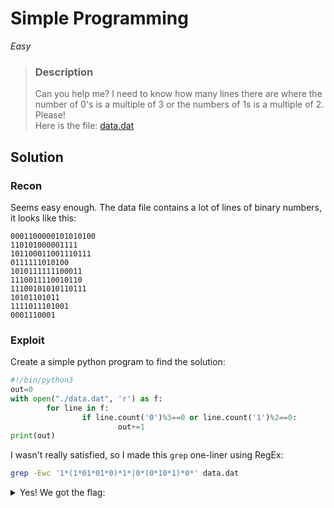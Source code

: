 
# Simple Programming

*Easy*

>### Description
>Can you help me? I need to know how many lines there are where the number of 0's is a multiple of 3 or the numbers of 1s is a multiple of 2. Please!\
>Here is the file: [data.dat](./data.dat)

## Solution

### Recon

Seems easy enough. The data file contains a lot of lines of binary numbers, it looks like this:
```
0001100000101010100
110101000001111
101100011001110111
0111111010100
1010111111100011
1110011110010110
11100101010110111
10101101011
1111011101001
0001110001
```

### Exploit

Create a simple python program to find the solution:
```python
#!/bin/python3
out=0
with open("./data.dat", 'r') as f:
        for line in f:
                if line.count('0')%3==0 or line.count('1')%2==0:
                        out+=1
print(out)
```

I wasn't really satisfied, so I made this `grep` one-liner using RegEx:

```bash
grep -Ewc '1*(1*01*01*0)*1*|0*(0*10*1)*0*' data.dat
```

<details>
<summary>Yes! We got the flag:</summary> 
CTFlearn{6662}
</details>